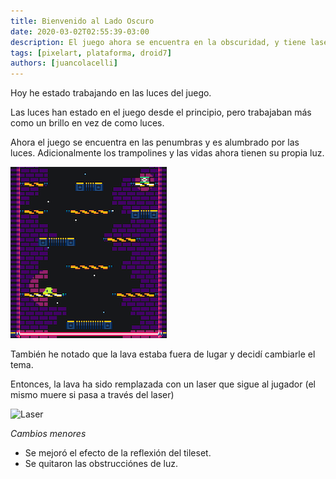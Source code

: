 ```yaml
---
title: Bienvenido al Lado Oscuro
date: 2020-03-02T02:55:39-03:00
description: El juego ahora se encuentra en la obscuridad, y tiene lasers!
tags: [pixelart, plataforma, droid7]
authors: [juancolacelli]
---
```


Hoy he estado trabajando en las luces del juego.

Las luces han estado en el juego desde el principio, pero trabajaban más como un brillo en vez de como luces.

Ahora el juego se encuentra en las penumbras y es alumbrado por las luces. Adicionalmente los trampolines y las vidas ahora tienen su propia luz.

![Dark mode](dark_mode.png)

También he notado que la lava estaba fuera de lugar y decidí cambiarle el tema.

Entonces, la lava ha sido remplazada con un laser que sigue al jugador (el mismo muere si pasa a través del laser)

![Laser](laser.gif)

*Cambios menores*
- Se mejoró el efecto de la reflexión del tileset.
- Se quitaron las obstrucciónes de luz.
